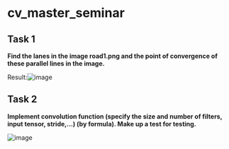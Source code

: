 # cv_master_seminar
## Task 1
**Find the lanes in the image road1.png and the point of convergence of these parallel lines in the image.**

Result:![image](https://github.com/kasyanikita/cv_master_seminar/assets/71206801/7bffbbc1-bcd8-4f10-bd23-c44086b9161a)

## Task 2
**Implement convolution function (specify the size and number of filters, input tensor, stride,...)
(by formula). Make up a test for testing.**

![image](https://github.com/kasyanikita/cv_master_seminar/assets/71206801/ce59ddcd-164c-451a-99b2-b078637688a1)

